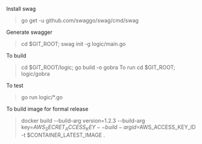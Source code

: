 Install swag
>go get -u github.com/swaggo/swag/cmd/swag

Generate swagger
>cd $GIT_ROOT; swag init -g logic/main.go

To build
>cd $GIT_ROOT/logic; go build -o gobra
To run
>cd $GIT_ROOT; logic/gobra

To test
>go run logic/*.go

To build image for formal release
>docker build
      --build-arg version=1.2.3
      --build-arg key=$AWS_SECRET_ACCESS_KEY
      --build-arg id=$AWS_ACCESS_KEY_ID
      -t $CONTAINER_LATEST_IMAGE .